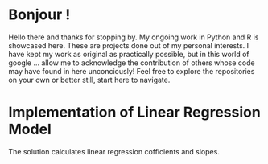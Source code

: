 # Bonjour !
Hello there and thanks for stopping by. My ongoing work in Python and R is showcased here. These are projects done out of my personal interests. I have kept my work as original as practically possible, but in this world of google ... allow me to acknowledge the contribution of others whose code may have found in here unconciously! Feel free to explore the repositories on your own or better still, start here to navigate. 

# Implementation of Linear Regression Model
The solution calculates linear regression cofficients and slopes.



